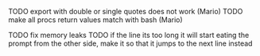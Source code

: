 TODO export with double or single quotes does not work (Mario)
TODO make all procs return values match with bash (Mario)

TODO fix memory leaks
TODO if the line its too long it will start eating the prompt from the other side, make it so that it jumps to the next line instead
